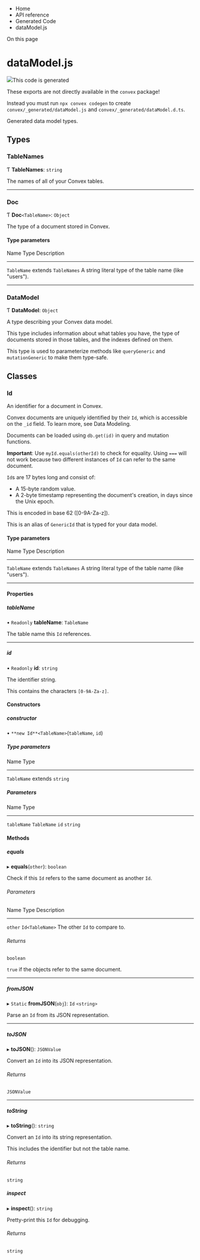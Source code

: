 <div>

<div>

<div>

<div>

-   Home
-   API reference
-   Generated Code
-   dataModel.js

<div>

On this page

</div>

<div>

<div>

# dataModel.js

</div>

<div>

<div>

![](data:image/svg+xml;base64,PHN2Zz48cGF0aD48L3BhdGg+PC9zdmc+)This code
is generated

</div>

<div>

These exports are not directly available in the `convex` package!

Instead you must run `npx convex codegen` to create
`convex/_generated/dataModel.js` and `convex/_generated/dataModel.d.ts`.

</div>

</div>

Generated data model types.

## Types​

### TableNames​

Ƭ **TableNames**: `string`

The names of all of your Convex tables.

------------------------------------------------------------------------

### Doc​

Ƭ **Doc**`<TableName>`: `Object`

The type of a document stored in Convex.

#### Type parameters​

  Name          Type                   Description
  ------------- ---------------------- -----------------------------------------------------------
  `TableName`   extends `TableNames`   A string literal type of the table name (like \"users\").

------------------------------------------------------------------------

### DataModel​

Ƭ **DataModel**: `Object`

A type describing your Convex data model.

This type includes information about what tables you have, the type of
documents stored in those tables, and the indexes defined on them.

This type is used to parameterize methods like `queryGeneric` and
`mutationGeneric` to make them type-safe.

## Classes​

### Id​

An identifier for a document in Convex.

Convex documents are uniquely identified by their `Id`, which is
accessible on the `_id` field. To learn more, see Data Modeling.

Documents can be loaded using `db.get(id)` in query and mutation
functions.

**Important**: Use `myId.equals(otherId)` to check for equality. Using
`===` will not work because two different instances of `Id` can refer to
the same document.

`Id`s are 17 bytes long and consist of:

-   A 15-byte random value.
-   A 2-byte timestamp representing the document\'s creation, in days
    since the Unix epoch.

This is encoded in base 62 (\[0-9A-Za-z\]).

This is an alias of `GenericId` that is typed for your data model.

#### Type parameters​

  Name          Type                   Description
  ------------- ---------------------- -----------------------------------------------------------
  `TableName`   extends `TableNames`   A string literal type of the table name (like \"users\").

------------------------------------------------------------------------

#### Properties​

##### tableName​

• `Readonly` **tableName**: `TableName`

The table name this `Id` references.

------------------------------------------------------------------------

##### id​

• `Readonly` **id**: `string`

The identifier string.

This contains the characters `[0-9A-Za-z]`.

#### Constructors​

##### constructor​

• `**new Id**<TableName>`(`tableName`, `id`)

##### Type parameters​

  Name          Type
  ------------- ------------------
  `TableName`   extends `string`

##### Parameters​

  Name          Type
  ------------- -------------
  `tableName`   `TableName`
  `id`          `string`

#### Methods​

##### equals​

▸ **equals**(`other`): `boolean`

Check if this `Id` refers to the same document as another `Id`.

###### Parameters​

  Name      Type              Description
  --------- ----------------- -------------------------------
  `other`   `Id<TableName>`   The other `Id` to compare to.

###### Returns​

`boolean`

`true` if the objects refer to the same document.

------------------------------------------------------------------------

##### fromJSON​

▸ `Static` **fromJSON**(`obj`): `Id` `<string>`

Parse an `Id` from its JSON representation.

------------------------------------------------------------------------

##### toJSON​

▸ **toJSON**(): `JSONValue`

Convert an `Id` into its JSON representation.

###### Returns​

`JSONValue`

------------------------------------------------------------------------

##### toString​

▸ **toString**(): `string`

Convert an `Id` into its string representation.

This includes the identifier but not the table name.

###### Returns​

`string`

##### inspect​

▸ **inspect**(): `string`

Pretty-print this `Id` for debugging.

###### Returns​

`string`

</div>

</div>

</div>

</div>

</div>
